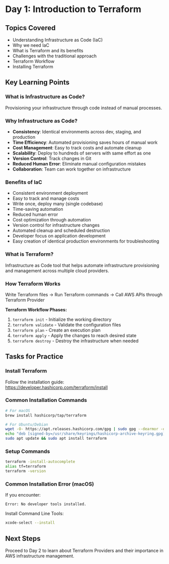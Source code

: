 # Day 1: Introduction to Terraform

## Topics Covered
- Understanding Infrastructure as Code (IaC)
- Why we need IaC
- What is Terraform and its benefits
- Challenges with the traditional approach
- Terraform Workflow
- Installing Terraform

## Key Learning Points

### What is Infrastructure as Code?
Provisioning your infrastructure through code instead of manual processes.

### Why Infrastructure as Code?
- **Consistency**: Identical environments across dev, staging, and production
- **Time Efficiency**: Automated provisioning saves hours of manual work
- **Cost Management**: Easy to track costs and automate cleanup
- **Scalability**: Deploy to hundreds of servers with same effort as one
- **Version Control**: Track changes in Git
- **Reduced Human Error**: Eliminate manual configuration mistakes
- **Collaboration**: Team can work together on infrastructure

### Benefits of IaC
- Consistent environment deployment
- Easy to track and manage costs
- Write once, deploy many (single codebase)
- Time-saving automation
- Reduced human error
- Cost optimization through automation
- Version control for infrastructure changes
- Automated cleanup and scheduled destruction
- Developer focus on application development
- Easy creation of identical production environments for troubleshooting

### What is Terraform?
Infrastructure as Code tool that helps automate infrastructure provisioning and management across multiple cloud providers.

### How Terraform Works
Write Terraform files → Run Terraform commands → Call AWS APIs through Terraform Provider

**Terraform Workflow Phases:**
1. `terraform init` - Initialize the working directory
2. `terraform validate` - Validate the configuration files
3. `terraform plan` - Create an execution plan
4. `terraform apply` - Apply the changes to reach desired state
5. `terraform destroy` - Destroy the infrastructure when needed

## Tasks for Practice

### Install Terraform
Follow the installation guide: https://developer.hashicorp.com/terraform/install

### Common Installation Commands
```bash
# For macOS
brew install hashicorp/tap/terraform

# For Ubuntu/Debian
wget -O- https://apt.releases.hashicorp.com/gpg | sudo gpg --dearmor -o /usr/share/keyrings/hashicorp-archive-keyring.gpg
echo "deb [signed-by=/usr/share/keyrings/hashicorp-archive-keyring.gpg] https://apt.releases.hashicorp.com $(lsb_release -cs) main" | sudo tee /etc/apt/sources.list.d/hashicorp.list
sudo apt update && sudo apt install terraform
```

### Setup Commands
```bash
terraform -install-autocomplete
alias tf=terraform
terraform -version
```

### Common Installation Error (macOS)
If you encounter:
```
Error: No developer tools installed.
```
Install Command Line Tools:
```bash
xcode-select --install
```

## Next Steps
Proceed to Day 2 to learn about Terraform Providers and their importance in AWS infrastructure management.
